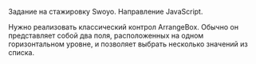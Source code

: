 Задание на стажировку Swoyo. Направление JavaScript.

Нужно реализовать классический контрол ArrangeBox.
Обычно он представляет собой два поля, расположенных на одном горизонтальном уровне, и позволяет выбрать несколько значений из списка.
